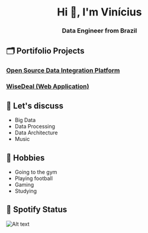 <h1 align="center">Hi 👋, I'm Vinícius</h1>
<h3 align="center">Data Engineer from Brazil</h3>

## 🗂 Portifolio Projects

<h3><a href="https://github.com/ViniSpeck/DataPlatform">Open Source Data Integration Platform</a></h3>

<h3><a href="https://github.com/ViniSpeck/WiseDeal">WiseDeal (Web Application)</a></h3>

## 💬 Let's discuss
- Big Data
- Data Processing
- Data Architecture
- Music

## 📅 Hobbies
- Going to the gym
- Playing football
- Gaming
- Studying

## 🎵 Spotify Status

![Alt text](https://spotify-recently-played-readme.vercel.app/api?user=12173638249&unique={true|1|on|yes})

